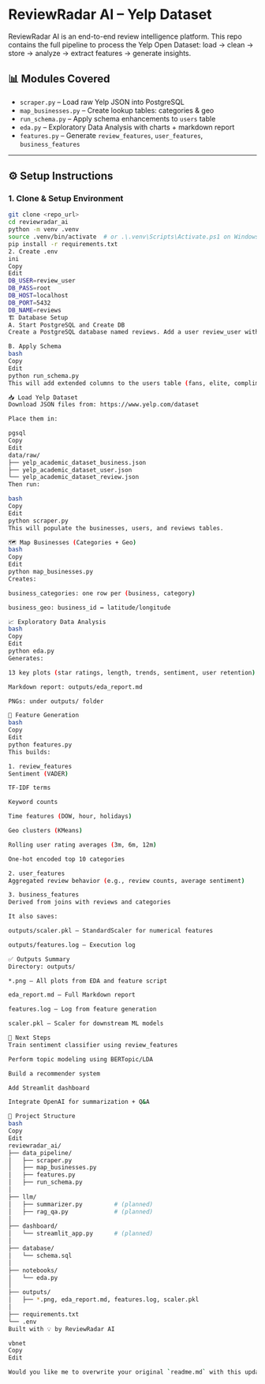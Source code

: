 # ReviewRadar AI – Yelp Dataset

ReviewRadar AI is an end-to-end review intelligence platform. This repo contains the full pipeline to process the Yelp Open Dataset: load → clean → store → analyze → extract features → generate insights.

## 📊 Modules Covered

- `scraper.py` – Load raw Yelp JSON into PostgreSQL
- `map_businesses.py` – Create lookup tables: categories & geo
- `run_schema.py` – Apply schema enhancements to `users` table
- `eda.py` – Exploratory Data Analysis with charts + markdown report
- `features.py` – Generate `review_features`, `user_features`, `business_features`

---

## ⚙️ Setup Instructions

### 1. Clone & Setup Environment

```bash
git clone <repo_url>
cd reviewradar_ai
python -m venv .venv
source .venv/bin/activate  # or .\.venv\Scripts\Activate.ps1 on Windows
pip install -r requirements.txt
2. Create .env
ini
Copy
Edit
DB_USER=review_user
DB_PASS=root
DB_HOST=localhost
DB_PORT=5432
DB_NAME=reviews
🏗️ Database Setup
A. Start PostgreSQL and Create DB
Create a PostgreSQL database named reviews. Add a user review_user with the password root.

B. Apply Schema
bash
Copy
Edit
python run_schema.py
This will add extended columns to the users table (fans, elite, compliments, etc.).

📥 Load Yelp Dataset
Download JSON files from: https://www.yelp.com/dataset

Place them in:

pgsql
Copy
Edit
data/raw/
├── yelp_academic_dataset_business.json
├── yelp_academic_dataset_user.json
└── yelp_academic_dataset_review.json
Then run:

bash
Copy
Edit
python scraper.py
This will populate the businesses, users, and reviews tables.

🗺️ Map Businesses (Categories + Geo)
bash
Copy
Edit
python map_businesses.py
Creates:

business_categories: one row per (business, category)

business_geo: business_id ↔ latitude/longitude

📈 Exploratory Data Analysis
bash
Copy
Edit
python eda.py
Generates:

13 key plots (star ratings, length, trends, sentiment, user retention)

Markdown report: outputs/eda_report.md

PNGs: under outputs/ folder

🧠 Feature Generation
bash
Copy
Edit
python features.py
This builds:

1. review_features
Sentiment (VADER)

TF-IDF terms

Keyword counts

Time features (DOW, hour, holidays)

Geo clusters (KMeans)

Rolling user rating averages (3m, 6m, 12m)

One-hot encoded top 10 categories

2. user_features
Aggregated review behavior (e.g., review counts, average sentiment)

3. business_features
Derived from joins with reviews and categories

It also saves:

outputs/scaler.pkl — StandardScaler for numerical features

outputs/features.log — Execution log

✅ Outputs Summary
Directory: outputs/

*.png – All plots from EDA and feature script

eda_report.md – Full Markdown report

features.log – Log from feature generation

scaler.pkl – Scaler for downstream ML models

🔮 Next Steps
Train sentiment classifier using review_features

Perform topic modeling using BERTopic/LDA

Build a recommender system

Add Streamlit dashboard

Integrate OpenAI for summarization + Q&A

📁 Project Structure
bash
Copy
Edit
reviewradar_ai/
├── data_pipeline/
│   ├── scraper.py
│   ├── map_businesses.py
│   ├── features.py
│   ├── run_schema.py
│
├── llm/
│   ├── summarizer.py         # (planned)
│   ├── rag_qa.py             # (planned)
│
├── dashboard/
│   └── streamlit_app.py      # (planned)
│
├── database/
│   └── schema.sql
│
├── notebooks/
│   └── eda.py
│
├── outputs/
│   ├── *.png, eda_report.md, features.log, scaler.pkl
│
├── requirements.txt
└── .env
Built with 💡 by ReviewRadar AI

vbnet
Copy
Edit

Would you like me to overwrite your original `readme.md` with this updated version?
```
